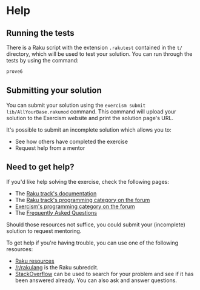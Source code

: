 # Help

## Running the tests

There is a Raku script with the extension `.rakutest` contained in the `t/` directory, which will be used to test your solution.
You can run through the tests by using the command:

```bash
prove6
```

## Submitting your solution

You can submit your solution using the `exercism submit lib/AllYourBase.rakumod` command.
This command will upload your solution to the Exercism website and print the solution page's URL.

It's possible to submit an incomplete solution which allows you to:

- See how others have completed the exercise
- Request help from a mentor

## Need to get help?

If you'd like help solving the exercise, check the following pages:

- The [Raku track's documentation](https://exercism.org/docs/tracks/raku)
- The [Raku track's programming category on the forum](https://forum.exercism.org/c/programming/raku)
- [Exercism's programming category on the forum](https://forum.exercism.org/c/programming/5)
- The [Frequently Asked Questions](https://exercism.org/docs/using/faqs)

Should those resources not suffice, you could submit your (incomplete) solution to request mentoring.

To get help if you're having trouble, you can use one of the following resources:

- [Raku resources](https://raku.org/resources/)
- [/r/rakulang](https://www.reddit.com/r/rakulang) is the Raku subreddit.
- [StackOverflow](http://stackoverflow.com/questions/tagged/raku) can be used to search for your problem and see if it has been answered already. You can also ask and answer questions.